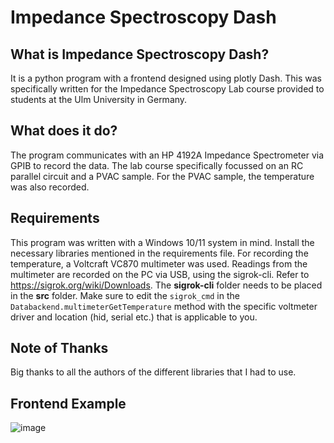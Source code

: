 Impedance Spectroscopy Dash
===========================
What is Impedance Spectroscopy Dash?
------------------------------------
It is a python program with a frontend designed using plotly Dash. This was specifically written for the Impedance Spectroscopy Lab course provided to students at the Ulm University in Germany.

What does it do?
----------------
The program communicates with an HP 4192A Impedance Spectrometer via GPIB to record the data. The lab course specifically focussed on an RC parallel circuit and a PVAC sample. For the PVAC sample, the temperature was also recorded.

Requirements
------------
This program was written with a Windows 10/11 system in mind. Install the necessary libraries mentioned in the requirements file. For recording the temperature, a Voltcraft VC870 multimeter was used. Readings from the multimeter are recorded on the PC via USB, using the sigrok-cli. Refer to https://sigrok.org/wiki/Downloads. The **sigrok-cli** folder needs to be placed in the **src** folder. Make sure to edit the `sigrok_cmd` in the `Databackend.multimeterGetTemperature` method with the specific voltmeter driver and location (hid, serial etc.) that is applicable to you.

Note of Thanks
--------------
Big thanks to all the authors of the different libraries that I had to use.

Frontend Example
----------------
![image](https://github.com/user-attachments/assets/3316523f-8e04-44c9-9e0b-6844f9e22b0e)

